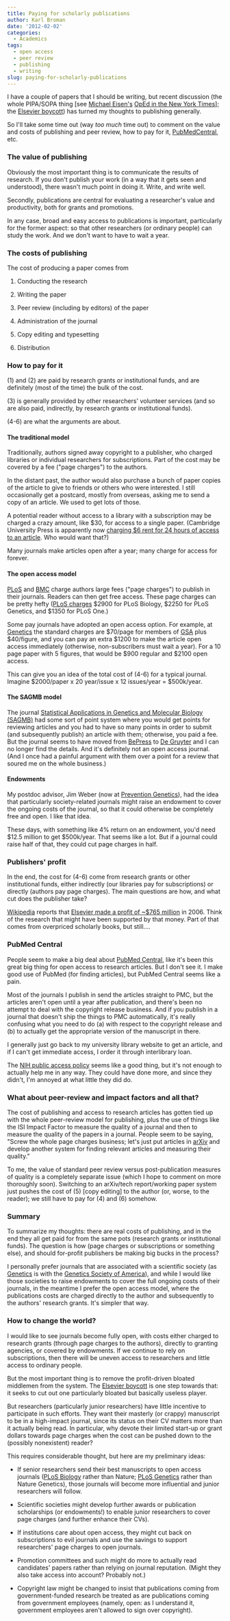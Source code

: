 ```yaml
---
title: Paying for scholarly publications
author: Karl Broman
date: '2012-02-02'
categories:
  - Academics
tags:
  - open access
  - peer review
  - publishing
  - writing
slug: paying-for-scholarly-publications
---
```


I have a couple of papers that I should be writing, but recent discussion (the whole PIPA/SOPA thing [see [Michael Eisen's](http://www.eisenlab.org/eisen/) [OpEd in the New York Times](http://www.nytimes.com/2012/01/11/opinion/research-bought-then-paid-for.html)]; the [Elsevier boycott](http://thecostofknowledge.com)) has turned my thoughts to publishing generally.

So I'll take some time out (way _too much_ time out) to comment on the value and costs of publishing and peer review, how to pay for it, [PubMedCentral](http://www.ncbi.nlm.nih.gov/pmc/), etc.

### The value of publishing

Obviously the most important thing is to communicate the results of research. If you don't publish your work (in a way that it gets seen and understood), there wasn't much point in doing it. Write, and write well.

Secondly, publications are central for evaluating a researcher's value and productivity, both for grants and promotions.

In any case, broad and easy access to publications is important, particularly for the former aspect: so that other researchers (or ordinary people) can study the work.  And we don't want to have to wait a year.

### The costs of publishing

The cost of producing a paper comes from

  1. Conducting the research

  2. Writing the paper

  3. Peer review (including by editors) of the paper

  4. Administration of the journal

  5. Copy editing and typesetting

  6. Distribution

### How to pay for it

(1) and (2) are paid by research grants or institutional funds, and are definitely (most of the time) the bulk of the cost.

(3) is generally provided by other researchers' volunteer services (and so are also paid, indirectly, by research grants or institutional funds).

(4-6) are what the arguments are about.

#### The traditional model

Traditionally, authors signed away copyright to a publisher, who charged libraries or individual researchers for subscriptions.  Part of the cost may be covered by a fee ("page charges") to the authors.

In the distant past, the author would also purchase a bunch of paper copies of the article to give to friends or others who were interested.  I still occasionally get a postcard, mostly from overseas, asking me to send a copy of an article.  We used to get lots of those.

A potential reader without access to a library with a subscription may be charged a crazy amount, like \$30, for access to a single paper.  (Cambridge University Press is apparently now [charging \$6 rent for 24 hours of access to an article](http://chronicle.com/blogs/wiredcampus/cambridge-u-press-would-like-to-rent-you-an-article/34500).  Who would want that?)

Many journals make articles open after a year; many charge for access for forever.

#### The open access model

[PLoS](http://www.plos.org) and [BMC](http://www.biomedcentral.com) charge authors large fees ("page charges") to publish in their journals.  Readers can then get free access.  These page charges can be pretty hefty ([PLoS charges](http://www.plos.org/publish/pricing-policy/publication-fees/) \$2900 for PLoS Biology, \$2250 for PLoS Genetics, and \$1350 for PLoS One.)

Some pay journals have adopted an open access option.  For example, at [Genetics](https://academic.oup.com/genetics) the standard charges are \$70/page for members of [GSA](http://www.genetics-gsa.org) plus \$40/figure, and you can pay an extra \$1200 to make the article open access immediately (otherwise, non-subscribers must wait a year).  For a 10 page paper with 5 figures, that would be \$900 regular and \$2100 open access.

This can give you an idea of the total cost of (4-6) for a typical journal.  Imagine \$2000/paper x 20 year/issue x 12 issues/year = \$500k/year.

#### The SAGMB model

The journal [Statistical Applications in Genetics and Molecular Biology (SAGMB)](http://www.degruyter.com/view/j/sagmb) had some sort of point system where you would get points for reviewing articles and you had to have so many points in order to submit (and subsequently publish) an article with them; otherwise, you paid a fee.  But the journal seems to have moved from [BePress](http://www.bepress.com) to [De Gruyter](http://www.degruyter.com) and I can no longer find the details.  And it's definitely not an open access journal.  (And I once had a painful argument with them over a point for a review that soured me on the whole business.)

#### Endowments

My postdoc advisor, Jim Weber (now at [Prevention Genetics](http://www.preventiongenetics.com/)), had the idea that particularly society-related journals might raise an endowment to cover the ongoing costs of the journal, so that it could otherwise be completely free and open.  I like that idea.

These days, with something like 4% return on an endowment, you'd need \$12.5 million to get \$500k/year.  That seems like a lot.  But if a journal could raise half of that, they could cut page charges in half.

### Publishers' profit

In the end, the cost for (4-6) come from research grants or other institutional funds, either indirectly (our libraries pay for subscriptions) or directly (authors pay page charges).  The main questions are how, and what cut does the publisher take?

[Wikipedia](http://www.wikipedia.org) reports that [Elsevier made a profit of ~\$765 million](http://en.wikipedia.org/wiki/Elsevier) in 2006.  Think of the research that might have been supported by that money.  Part of that comes from overpriced scholarly books, but still....

### PubMed Central

People seem to make a big deal about [PubMed Central](http://www.ncbi.nlm.nih.gov/pmc/), like it's been this great big thing for open access to research articles.  But I don't see it.  I make good use of PubMed (for finding articles), but PubMed Central seems like a pain.

Most of the journals I publish in send the articles straight to PMC, but the articles aren't open until a year after publication, and there's been no attempt to deal with the copyright release business.  And if you publish in a journal that doesn't ship the things to PMC automatically, it's really confusing what you need to do (a) with respect to the copyright release and (b) to actually get the appropriate version of the manuscript in there.

I generally just go back to my university library website to get an article, and if I can't get immediate access, I order it through interlibrary loan.

The [NIH public access policy](http://publicaccess.nih.gov/) seems like a good thing, but it's not enough to actually help me in any way.  They could have done more, and since they didn't, I'm annoyed at what little they did do.

### What about peer-review and impact factors and all that?

The cost of publishing and access to research articles has gotten tied up with the whole peer-review model for publishing, plus the use of things like the ISI Impact Factor to measure the quality of a journal and then to measure the quality of the papers in a journal.  People seem to be saying, "Screw the whole page charges business; let's just put articles in [arXiv](http://arxiv.org) and develop another system for finding relevant articles and measuring their quality."

To me, the value of standard peer review versus post-publication measures of quality is a completely separate issue (which I hope to comment on more thoroughly soon).  Switching to an arXiv/tech report/working paper system just pushes the cost of (5) [copy editing] to the author (or, worse, to the reader); we still have to pay for (4) and (6) somehow.

### Summary

To summarize my thoughts: there are real costs of publishing, and in the end they all get paid for from the same pots (research grants or institutional funds).  The question is how (page charges or subscriptions or something else), and should for-profit publishers be making big bucks in the process?

I personally prefer journals that are associated with a scientific society (as [Genetics](https://academic.oup.com/genetics) is with the [Genetics Society of America](http://www.genetics-gsa.org)), and while I would like those societies to raise endowments to cover the full ongoing costs of their journals, in the meantime I prefer the open access model, where the publications costs are charged directly to the author and subsequently to the authors' research grants.  It's simpler that way.

### How to change the world?

I would like to see journals become fully open, with costs either charged to research grants (through page charges to the authors), directly to granting agencies, or covered by endowments. If we continue to rely on subscriptions, then there will be uneven access to researchers and little access to ordinary people.

But the most important thing is to remove the profit-driven bloated middlemen from the system. The [Elsevier boycott](http://thecostofknowledge.com) is one step towards that: it seeks to cut out one particularly bloated but basically useless player.

But researchers (particularly junior researchers) have little incentive to participate in such efforts.  They want their masterly (or crappy) manuscript to be in a high-impact journal, since its status on their CV matters more than it actually being read.  In particular, why devote their limited start-up or grant dollars towards page charges when the cost can be pushed down to the (possibly nonexistent) reader?

This requires considerable thought, but here are my preliminary ideas:

  * If senior researchers send their best manuscripts to open access journals ([PLoS Biology](http://www.plosbiology.org) rather than Nature; [PLoS Genetics](http://www.plosgenetics.org) rather than Nature Genetics), those journals will become more influential and junior researchers will follow.

  * Scientific societies might develop further awards or publication scholarships (or endowments!) to enable junior researchers to cover page charges (and further enhance their CVs).

  * If institutions care about open access, they might cut back on subscriptions to evil journals and use the savings to support researchers' page charges to open journals.

  * Promotion committees and such might do more to actually read candidates' papers rather than relying on journal reputation.  (Might they also take access into account?  Probably not.)

  * Copyright law might be changed to insist that publications coming from government-funded research be treated as are publications coming from government employees (namely, open: as I understand it, government employees aren't allowed to sign over copyright).
